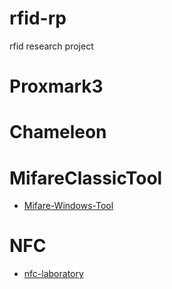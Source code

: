 # rfid-rp
rfid research project

# Proxmark3

# Chameleon

# MifareClassicTool
- [Mifare-Windows-Tool](https://github.com/xavave/Mifare-Windows-Tool)
# NFC
- [nfc-laboratory](https://github.com/josevcm/nfc-laboratory)
